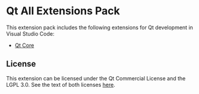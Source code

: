 # Qt All Extensions Pack

This extension pack includes the following extensions for Qt development in Visual Studio Code:

* [Qt Core](https://marketplace.visualstudio.com/items?itemName=theqtcompany.qt-core)

## License

This extension can be licensed under the Qt Commercial License and the
LGPL 3.0. See the text of both licenses [here](LICENSE).
